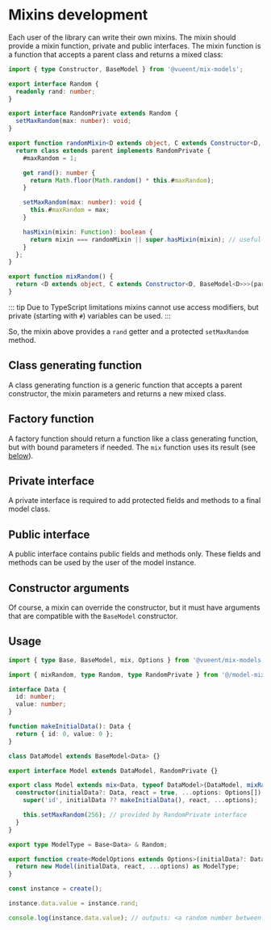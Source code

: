 # Mixins development

Each user of the library can write their own mixins. The mixin should provide a mixin function, private and public interfaces. The mixin function is a function that accepts a parent class and returns a mixed class:

```ts
import { type Constructor, BaseModel } from '@vueent/mix-models';

export interface Random {
  readonly rand: number;
}

export interface RandomPrivate extends Random {
  setMaxRandom(max: number): void;
}

export function randomMixin<D extends object, C extends Constructor<D, BaseModel<D>>>(parent: C) {
  return class extends parent implements RandomPrivate {
    #maxRandom = 1;

    get rand(): number {
      return Math.floor(Math.random() * this.#maxRandom);
    }

    setMaxRandom(max: number): void {
      this.#maxRandom = max;
    }

    hasMixin(mixin: Function): boolean {
      return mixin === randomMixin || super.hasMixin(mixin); // useful for dynamic type checking and JS
    }
  };
}

export function mixRandom() {
  return <D extends object, C extends Constructor<D, BaseModel<D>>>(parent: C) => randomMixin<D, C>(parent);
}
```

::: tip
Due to TypeScript limitations mixins cannot use access modifiers, but private (starting with `#`) variables can be used.
:::

So, the mixin above provides a `rand` getter and a protected `setMaxRandom` method.

## Class generating function

A class generating function is a generic function that accepts a parent constructor, the mixin parameters and returns a new mixed class.

## Factory function

A factory function should return a function like a class generating function, but with bound parameters if needed. The `mix` function uses its result (see [below](#usage)).

## Private interface

A private interface is required to add protected fields and methods to a final model class.

## Public interface

A public interface contains public fields and methods only. These fields and methods can be used by the user of the model instance.

## Constructor arguments

Of course, a mixin can override the constructor, but it must have arguments that are compatible with the `BaseModel` constructor.

## Usage

```ts
import { type Base, BaseModel, mix, Options } from '@vueent/mix-models';

import { mixRandom, type Random, type RandomPrivate } from '@/model-mixin/random';

interface Data {
  id: number;
  value: number;
}

function makeInitialData(): Data {
  return { id: 0, value: 0 };
}

class DataModel extends BaseModel<Data> {}

export interface Model extends DataModel, RandomPrivate {}

export class Model extends mix<Data, typeof DataModel>(DataModel, mixRandom()) {
  constructor(initialData?: Data, react = true, ...options: Options[]) {
    super('id', initialData ?? makeInitialData(), react, ...options);

    this.setMaxRandom(256); // provided by RandomPrivate interface
  }
}

export type ModelType = Base<Data> & Random;

export function create<ModelOptions extends Options>(initialData?: Data, react = true, ...options: ModelOptions[]) {
  return new Model(initialData, react, ...options) as ModelType;
}

const instance = create();

instance.data.value = instance.rand;

console.log(instance.data.value); // outputs: <a random number between 0 and 256>
```
